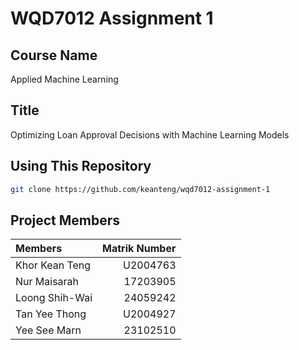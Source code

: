 ﻿# WQD7012 Assignment 1

## Course Name
Applied Machine Learning

## Title
Optimizing Loan Approval Decisions with Machine Learning Models

## Using This Repository

```bash
git clone https://github.com/keanteng/wqd7012-assignment-1
```

## Project Members

Members | Matrik Number
:- | -:
Khor Kean Teng | U2004763
Nur Maisarah | 17203905
Loong Shih-Wai | 24059242
Tan Yee Thong | U2004927
Yee See Marn | 23102510

